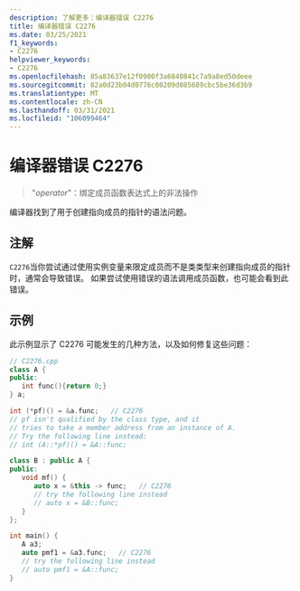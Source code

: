 ```yaml
---
description: 了解更多：编译器错误 C2276
title: 编译器错误 C2276
ms.date: 03/25/2021
f1_keywords:
- C2276
helpviewer_keywords:
- C2276
ms.openlocfilehash: 85a83637e12f0900f3a6840841c7a9a8ed50deee
ms.sourcegitcommit: 82a0d23b04d0776c00209d885689cbc5be36d3b9
ms.translationtype: MT
ms.contentlocale: zh-CN
ms.lasthandoff: 03/31/2021
ms.locfileid: "106099464"
---
```

# <a name="compiler-error-c2276"></a>编译器错误 C2276

> "*operator*"：绑定成员函数表达式上的非法操作

编译器找到了用于创建指向成员的指针的语法问题。

## <a name="remarks"></a>注解

`C2276`当你尝试通过使用实例变量来限定成员而不是类类型来创建指向成员的指针时，通常会导致错误。 如果尝试使用错误的语法调用成员函数，也可能会看到此错误。

## <a name="example"></a>示例

此示例显示了 C2276 可能发生的几种方法，以及如何修复这些问题：

```cpp
// C2276.cpp
class A {
public:
   int func(){return 0;}
} a;

int (*pf)() = &a.func;   // C2276
// pf isn't qualified by the class type, and it 
// tries to take a member address from an instance of A.
// Try the following line instead:
// int (A::*pf)() = &A::func;

class B : public A {
public:
   void mf() {
      auto x = &this -> func;   // C2276
      // try the following line instead
      // auto x = &B::func;
   }
};

int main() {
   A a3;
   auto pmf1 = &a3.func;   // C2276
   // try the following line instead
   // auto pmf1 = &A::func;
}
```
